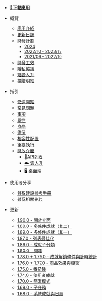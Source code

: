 - [**📲下載應用**](https://lifeupapp.fun/zh/index.html#cta)
- 概覽

  - [應用介紹](README.md)
  - [更新日誌](introduction/release_log.md)
  - [開發計劃](introduction/development_plan.md)
    - [2024](introduction/development_plan_2024.md)
    - [2022/10 - 2023/12](introduction/development_plan_2023.md)
    - [2021/06 - 2022/10](introduction/development_plan_2022.md)
  - [開發工效](introduction/ergonomics.md)
  - [隱私協議](introduction/privacy-trems.md)
  - [建設人升](introduction/support_us.md)
  - [捐贈明細](introduction/donation.md)
- 指引

  - [快速開始](guide/hello_lifeup.md)
  - [常見問題](guide/faq.md)
  - [事項](guide/tasks.md)
  - [屬性](guide/attributes.md)
  - [商品](guide/shop_item.md)
  - [備份](guide/backup.md)
  - [相容性配置](guide/compatibility.md)
  - [後臺執行](guide/background_running.md)
  - [開放介面](guide/api.md)
    - [📄API列表](guide/api.md)
    - [☁️ 雲人升](guide/api_cloud.md)
    - [🖥 桌面端](guide/api_desktop.md)
- 使用者分享

  - [體系建設參考手冊](guide/user/system_01.md)
  - [體系相關影片](guide/user/system_02.md)
- 更新
  - [1.90.0 - 開放介面](features/190.md)
  - [1.89.0 - 多條件成就（其二）](features/189_2.md)
  - [1.89.0 - 多條件成就（其一）](features/189_1.md)
  - [1.87.0 - 列表最佳化](features/187.md)
  - [1.86.0 - 成就子分類](features/186.md)
  - [1.80.0 - 開箱](features/180.md)
  - [1.78.0 + 1.79.0 - 成就解鎖條件與計時統計](features/178-9.md)
  - [1.76.0 + 1.77.0 - 商品效果與櫥窗](features/176-7.md)
  - [1.75.0 - 番茄鍾](features/175.md)
  - [1.74.0 - 使用者成就](features/174.md)
  - [1.70.0 - 簡潔模式](features/170.md)
  - [1.69.0 - 子任務](features/169.md)
  - [1.68.0 - 系統成就與日曆](features/168.md)
